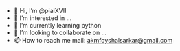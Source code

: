 - 👋 Hi, I’m @pialXVII
- 👀 I’m interested in ...
- 🌱 I’m currently learning python
- 💞️ I’m looking to collaborate on ...
- 📫 How to reach me mail: akmfoyshalsarkar@gmail.com

<!---
pialXVII/pialXVII is a ✨ special ✨ repository because its `README.md` (this file) appears on your GitHub profile.
You can click the Preview link to take a look at your changes.
--->
